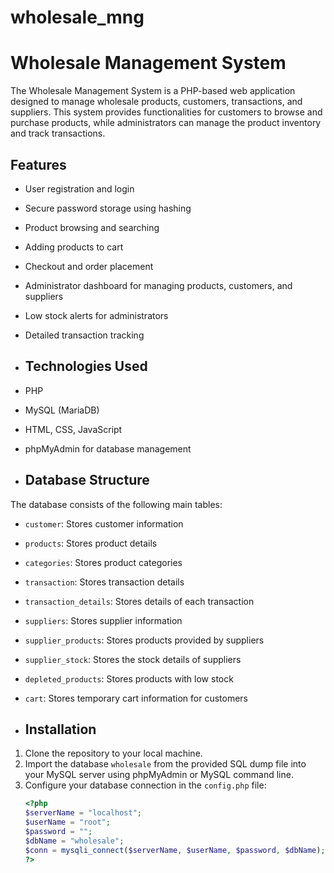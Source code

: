 # wholesale_mng
# Wholesale Management System

The Wholesale Management System is a PHP-based web application designed to manage wholesale products, customers, transactions, and suppliers. This system provides functionalities for customers to browse and purchase products, while administrators can manage the product inventory and track transactions.

## Features
- User registration and login
- Secure password storage using hashing
- Product browsing and searching
- Adding products to cart
- Checkout and order placement
- Administrator dashboard for managing products, customers, and suppliers
- Low stock alerts for administrators
- Detailed transaction tracking

- ## Technologies Used
- PHP
- MySQL (MariaDB)
- HTML, CSS, JavaScript
- phpMyAdmin for database management

- ## Database Structure
The database consists of the following main tables:

- `customer`: Stores customer information
- `products`: Stores product details
- `categories`: Stores product categories
- `transaction`: Stores transaction details
- `transaction_details`: Stores details of each transaction
- `suppliers`: Stores supplier information
- `supplier_products`: Stores products provided by suppliers
- `supplier_stock`: Stores the stock details of suppliers
- `depleted_products`: Stores products with low stock
- `cart`: Stores temporary cart information for customers

- ## Installation
1. Clone the repository to your local machine.
2. Import the database `wholesale` from the provided SQL dump file into your MySQL server using phpMyAdmin or MySQL command line.
3. Configure your database connection in the `config.php` file:
   ```php
   <?php
   $serverName = "localhost";
   $userName = "root";
   $password = "";
   $dbName = "wholesale";
   $conn = mysqli_connect($serverName, $userName, $password, $dbName);
   ?>
